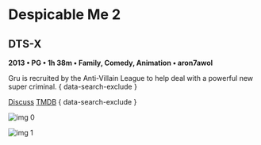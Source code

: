 # Despicable Me 2

## DTS-X

**2013 • PG • 1h 38m • Family, Comedy, Animation • aron7awol**

Gru is recruited by the Anti-Villain League to help deal with a powerful new super criminal.
{ data-search-exclude }

[Discuss](https://www.avsforum.com/threads/bass-eq-for-filtered-movies.2995212/post-57618178)  [TMDB](https://www.themoviedb.org/movie/93456)
{ data-search-exclude }

![img 0](https://i.imgur.com/j1aL9z1.jpg)

![img 1](https://i.imgur.com/ju8NUrO.jpg)

